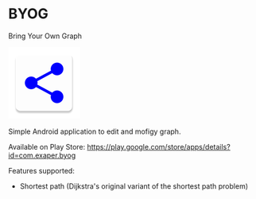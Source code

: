 # BYOG
Bring Your Own Graph

![BYOG](https://github.com/Exaper/BYOG/blob/master/src/main/res/mipmap-xxhdpi/ic_launcher.png)

Simple Android application to edit and mofigy graph.

Available on Play Store: https://play.google.com/store/apps/details?id=com.exaper.byog

Features supported:
* Shortest path (Dijkstra's original variant of the shortest path problem)
